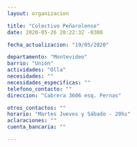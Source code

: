 ```yaml
---
layout: organizacion

title: "Colectivo Peñarolense"
date: 2020-05-26 20:22:32 -0300

fecha_actualizacion: "19/05/2020"

departamento: "Montevideo"
barrio: "Unión"
actividades: "Olla"
necesidades: ""
necesidades_especificas: ""
telefono_contacto: ""
direccion: "Cabrera 3606 esq. Pernas"

otros_contactos: ""
horario: "Martes Jueves y Sábado - 20hs"
aclaraciones: ""
cuenta_bancaria: ""

---
```

